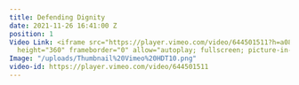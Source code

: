 ```yaml
---
title: Defending Dignity
date: 2021-11-26 16:41:00 Z
position: 1
Video Link: <iframe src="https://player.vimeo.com/video/644501511?h=a08e6de7f7" width="640"
  height="360" frameborder="0" allow="autoplay; fullscreen; picture-in-picture" allowfullscreen></iframe>
Image: "/uploads/Thumbnail%20Vimeo%20HDT10.png"
video-id: https://player.vimeo.com/video/644501511
---
```


